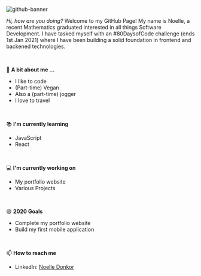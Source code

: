 ![github-banner](https://user-images.githubusercontent.com/73482293/102000236-43ed5b80-3cdd-11eb-8b4c-bfe2db8caf93.png)

*Hi, how are you doing?* Welcome to my GitHub Page! My name is Noelle, a recent Mathematics graduated interested in all things Software Development. I have tasked myself with an #80DaysofCode challenge (ends 1st Jan 2021) where I have been building a solid foundation in frontend and backened technologies. 

<br/>

💬 **A bit about me ...**
- I like to code
- (Part-time) Vegan
- Also a (part-time) jogger
- I love to travel

<br/>

:books: **I'm currently learning**
- JavaScript
- React

<br/>

:computer: **I'm currently working on**
- My portfolio website
- Various Projects

<br/>

😄 **2020 Goals**
- Complete my portfolio website
- Build my first mobile application

<br/>

📫 **How to reach me**
- LinkedIn: [Noelle Donkor](https://www.linkedin.com/in/noelle-donkor/)

